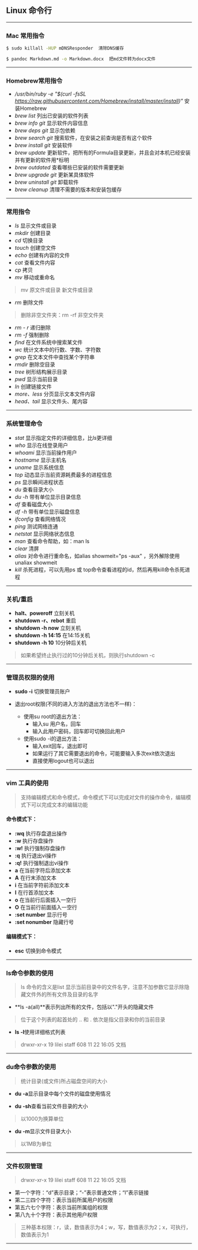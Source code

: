 ## Linux 命令行

-----
### Mac 常用指令

``` bash
$ sudo killall -HUP mDNSResponder  清除DNS缓存
```

``` bash
$ pandoc Markdown.md -o Markdown.docx  把md文件转为docx文件
```



-----
### Homebrew常用指令
* */usr/bin/ruby -e "$(curl -fsSL https://raw.githubusercontent.com/Homebrew/install/master/install)"* 安装Homebrew
* *brew list* 列出已安装的软件列表
* *brew info git* 显示软件内容信息
* *brew deps git* 显示包依赖
* *brew search git*  搜索软件，在安装之前查询是否有这个软件
* *brew install git*  安装软件
* *brew update* 更新软件，把所有的Formula目录更新，并且会对本机已经安装并有更新的软件用*标明
* *brew outdated* 查看哪些已安装的软件需要更新
* *brew upgrade git*  更新某具体软件
* *brew uninstall git*  卸载软件
* *brew cleanup* 清理不需要的版本和安装包缓存

------
### 常用指令

* *ls* 显示文件或目录
* *mkdir*  创建目录
* *cd* 切换目录
* *touch*  创建空文件
* *echo* 创建有内容的文件
* *cat*  查看文件内容
* *cp*  拷贝
* *mv* 移动或重命名
> mv 原文件或目录 新文件或目录

* *rm*  删除文件
> 删除非空文件夹：rm -rf 非空文件夹

* *rm - r* 递归删除
* *rm -f* 强制删除
* *find* 在文件系统中搜索某文件
* *wc* 统计文本中的行数、字数、字符数
* *grep* 在文本文件中查找某个字符串
* *rmdir* 删除空目录
* *tree* 树形结构展示目录
* *pwd* 显示当前目录
* *ln* 创建链接文件
* *more、less* 分页显示文本文件内容
* *head、tail* 显示文件头、尾内容

-------
### 系统管理命令
* *stat* 显示指定文件的详细信息，比*ls*更详细
* *who* 显示在线登录用户
* *whoami* 显示当前操作用户
* *hostname* 显示主机名
* *uname* 显示系统信息
* *top* 动态显示当前资源耗费最多的进程信息
* *ps* 显示瞬间进程状态
* *du* 查看目录大小
* *du -h* 带有单位显示目录信息
* *df* 查看磁盘大小
* *df -h* 带有单位显示磁盘信息
* *ifconfig* 查看网络情况
* *ping* 测试网络连通
* *netstat* 显示网络状态信息
* *man* 查看命令帮助，如：man ls
* *clear* 清屏
* *alias* 对命令进行重命名，如alias showmeit="ps -aux" ，另外解除使用unaliax showmeit
* *kill* 杀死进程，可以先用ps 或 top命令查看进程的id，然后再用kill命令杀死进程

-----
### 关机/重启
* **halt、poweroff** 立刻关机
* **shutdown -r、rebot** 重启
* **shutdown -h now** 立刻关机
* **shutdown -h 14:15** 在14:15关机
* **shutdown -h 10** 10分钟后关机
> 如果希望终止执行过的10分钟后关机，则执行shutdown -c

-------
### 管理员权限的使用
* **sudo -i** 切换管理员账户

* 退出root权限(不同的进入方法的退出方法也不一样)：
    * 使用su root的退出方法：
        * 输入su 用户名，回车
        * 输入此用户密码，回车即可切换回此用户
    * 使用sudo -i的退出方法：
        * 输入exit回车，退出即可
        * 如果运行了其它需要退出的命令，可能要输入多次exit依次退出
        * 直接使用logout也可以退出

--------
### vim 工具的使用
> 支持编辑模式和命令模式，命令模式下可以完成对文件的操作命令，编辑模式下可以完成文本的编辑功能

#### 命令模式下：
* **:wq** 执行存盘退出操作
* **:w** 执行存盘操作
* **:w!** 执行强制存盘操作
* **:q** 执行退出vi操作
* **:q!** 执行强制退出vi操作
* **a** 在当前字符后添加文本
* **A** 在行末添加文本
* **i** 在当前字符前添加文本
* **I** 在行首添加文本
* **o** 在当前行后面插入一空行
* **O** 在当前行前面插入一空行
* **:set number** 显示行号
* **:set nonumber** 隐藏行号

#### 编辑模式下：
* **esc** 切换到命令模式

-------
### ls命令参数的使用
> ls 命令的含义是list 显示当前目录中的文件名字，注意不加参数它显示除隐藏文件外的所有文件及目录的名字

* **ls -a(all)**表示列出所有的文件，包括以"."开头的隐藏文件
> 位于这个列表的起首处的 .. 和 . 依次是指父目录和你的当前目录

* **ls -l**使用详细格式列表
> drwxr-xr-x  19 lilei  staff   608 11 22 16:05 文档

-------
### du命令参数的使用
> 统计目录(或文件)所占磁盘空间的大小

* **du -a**显示目录中每个文件的磁盘使用情况

* **du -sh**查看当前文件目录的大小
> 以1000为换算单位

* **du -m**显示文件目录大小
> 以1MB为单位

-------
### 文件权限管理

> drwxr-xr-x  19 lilei  staff   608 11 22 16:05 文档

* 第一个字符：“d”表示目录；“-”表示普通文件；“l”表示链接
* 第二三四个字符：表示当前所属用户的权限
* 第五六七个字符：表示当前所属组的权限
* 第八九十个字符：表示其他用户权限
> 三种基本权限：r，读，数值表示为4；w，写，数值表示为2；x，可执行，数值表示为1

--------
